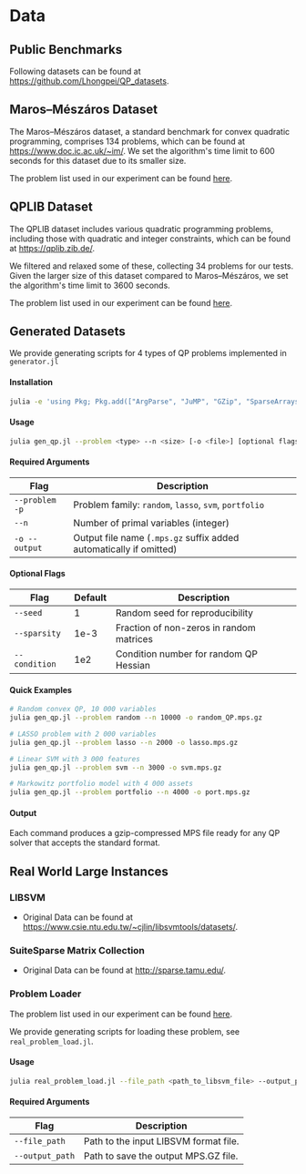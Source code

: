 # Data 

## Public Benchmarks

Following datasets can be found at https://github.com/Lhongpei/QP_datasets.

## Maros–Mészáros Dataset

The Maros–Mészáros dataset, a standard benchmark for convex quadratic programming, comprises 134 problems, which can be found at https://www.doc.ic.ac.uk/~im/. We set the algorithm's time limit to 600 seconds for this dataset due to its smaller size.

The problem list used in our experiment can be found [here](data/selected_data/Maros–Mészáros.txt).

## QPLIB Dataset

The QPLIB dataset includes various quadratic programming problems, including those with quadratic and integer constraints, which can be found at https://qplib.zib.de/. 

We filtered and relaxed some of these, collecting 34 problems for our tests. Given the larger size of this dataset compared to Maros–Mészáros, we set the algorithm's time limit to 3600 seconds.

The problem list used in our experiment can be found [here](data/selected_data/QPLIB.txt).

## Generated Datasets

We provide generating scripts for 4 types of QP problems implemented in `generator.jl`

#### Installation

```bash
julia -e 'using Pkg; Pkg.add(["ArgParse", "JuMP", "GZip", "SparseArrays", "Random", "Gurobi"])'
```

#### Usage

```bash
julia gen_qp.jl --problem <type> --n <size> [-o <file>] [optional flags]
```

#### Required Arguments

| Flag          | Description |
|---------------|-------------|
| `--problem -p` | Problem family: `random`, `lasso`, `svm`, `portfolio` |
| `--n`         | Number of primal variables (integer) |
| `-o --output` | Output file name (`.mps.gz` suffix added automatically if omitted) |

#### Optional Flags

| Flag           | Default | Description |
|----------------|---------|-------------|
| `--seed`       | 1       | Random seed for reproducibility |
| `--sparsity`   | 1e-3    | Fraction of non-zeros in random matrices |
| `--condition`  | 1e2     | Condition number for random QP Hessian |

#### Quick Examples

```bash
# Random convex QP, 10 000 variables
julia gen_qp.jl --problem random --n 10000 -o random_QP.mps.gz

# LASSO problem with 2 000 variables
julia gen_qp.jl --problem lasso --n 2000 -o lasso.mps.gz

# Linear SVM with 3 000 features
julia gen_qp.jl --problem svm --n 3000 -o svm.mps.gz

# Markowitz portfolio model with 4 000 assets
julia gen_qp.jl --problem portfolio --n 4000 -o port.mps.gz
```

#### Output

Each command produces a gzip-compressed MPS file ready for any QP solver that accepts the standard format.

## Real World Large Instances

### LIBSVM

- Original Data can be found at https://www.csie.ntu.edu.tw/~cjlin/libsvmtools/datasets/.

### SuiteSparse Matrix Collection

- Original Data can be found at http://sparse.tamu.edu/.

### Problem Loader
The problem list used in our experiment can be found [here](data/selected_data/real_data.txt).

We provide generating scripts for loading these problem, see `real_problem_load.jl`.

#### Usage

```bash
julia real_problem_load.jl --file_path <path_to_libsvm_file> --output_path <output_mps_gz_file>
```

#### Required Arguments

| Flag          | Description |
|---------------|-------------|
| `--file_path`   | Path to the input LIBSVM format file. |
| `--output_path` | Path to save the output MPS.GZ file. |

